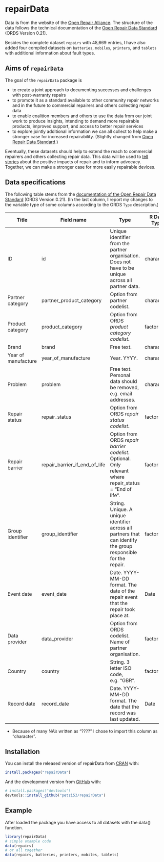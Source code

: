 
<!-- README.md is generated from README.Rmd. Please edit that file -->

# repairData

<!-- badges: start -->
<!-- badges: end -->

Data is from the website of the [Open Repair
Alliance](https://openrepair.org/open-data/downloads/). The structure of
the data follows the technical documentation of the [Open Repair Data
Standard](https://standard.openrepair.org/) (ORDS Version 0.21).

Besides the complete dataset `repairs` with 48,669 entries, I have also
added four compiled datasets on `batteries`, `mobiles`, `printers`, and
`tablets` with additional information about fault types.

## Aims of `repairData`

The goal of the `repairData` package is

-   to create a joint approach to documenting successes and challenges
    with post-warranty repairs
-   to promote it as a standard available to other community repair
    networks and in the future to commercial repairers and others
    collecting repair data
-   to enable coalition members and others to use the data from our
    joint work to produce insights, intending to demand more repairable
    products, improved support, and access to better repair services
-   to explore jointly additional information we can all collect to help
    make a stronger case for increased repairability. (Slightly changed
    from [Open Repair Data
    Standard](https://standard.openrepair.org/about.html).)

Eventually, these datasets should help to extend the reach to commercial
repairers and others collecting repair data. This data will be used to
[tell stories](https://openrepair.org/open-data/insights/) about the
positive impacts of repair and to inform advocacy. Together, we can make
a stronger case for more easily repairable devices.

## Data specifications

The following table stems from the [documentation of the Open Repair
Data
Standard](https://standard.openrepair.org/standard.html#field-reference)
(ORDS Version 0.21). (In the last column, I report my changes to the
variable type of some columns according to the ORDS `Type` description.)

| Title               | Field name                         | Type                                                                                                            | R Data Type |
|---------------------|------------------------------------|-----------------------------------------------------------------------------------------------------------------|-------------|
| ID                  | id                                 | Unique identifier from the partner organisation. Does not have to be unique across all partner data.            | character   |
| Partner category    | partner\_product\_category         | Option from partner codelist.                                                                                   | character   |
| Product category    | product\_category                  | Option from ORDS *product category codelist*.                                                                   | factor      |
| Brand               | brand                              | Free text.                                                                                                      | character   |
| Year of manufacture | year\_of\_manufacture              | Year. YYYY.                                                                                                     | character\* |
| Problem             | problem                            | Free text. Personal data should be removed, e.g. email addresses.                                               | character   |
| Repair status       | repair\_status                     | Option from ORDS *repair status codelist*.                                                                      | factor      |
| Repair barrier      | repair\_barrier\_if\_end\_of\_life | Option from ORDS *repair barrier codelist*. Optional. Only relevant where repair\_status = “End of life”.       | factor      |
| Group identifier    | group\_identifier                  | String. Unique. A unique identifier across all partners that can identify the group responsible for the repair. | factor      |
| Event date          | event\_date                        | Date. YYYY-MM-DD format. The date of the repair event that the repair took place at.                            | Date        |
| Data provider       | data\_provider                     | Option from ORDS codelist. Name of partner organisation.                                                        | factor      |
| Country             | country                            | String. 3 letter ISO code, e.g. “GBR”.                                                                          | factor      |
| Record date         | record\_date                       | Date. YYYY-MM-DD format. The date that the record was last updated.                                             | Date        |

-   Because of many NA’s written as “????” I chose to import this column
    as “character”.

## Installation

You can install the released version of repairData from
[CRAN](https://CRAN.R-project.org) with:

``` r
install.packages("repairData")
```

And the development version from [GitHub](https://github.com/) with:

``` r
# install.packages("devtools")
devtools::install_github("petzi53/repairData")
```

## Example

After loaded the package you have access to all datasets with the data()
function.

``` r
library(repairData)
# simple example code
data(repairs)
# or all together
data(repairs, batteries, printers, mobiles, tablets)
```
